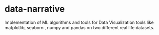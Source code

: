 # data-narrative
Implementation of ML algorithms and tools for Data Visualization tools like matplotlib, seaborn , numpy and pandas on two different real life datasets.
